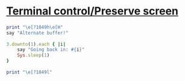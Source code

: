 [1]: http://rosettacode.org/wiki/Terminal_control/Preserve_screen

# [Terminal control/Preserve screen][1]

```ruby
print "\e[?1049h\e[H"
say "Alternate buffer!"
 
3.downto(1).each { |i|
    say "Going back in: #{i}"
    Sys.sleep(1)
}
 
print "\e[?1049l"
```
